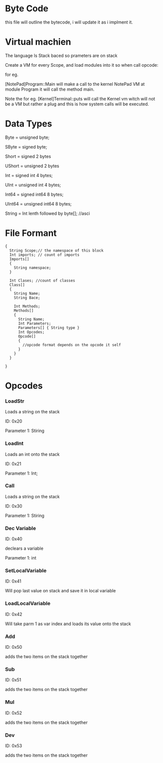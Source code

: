 # Byte Code
this file will outline the bytecode, i will update it as i implment it.

# Virtual machien
The language Is Stack baced so prameters are on stack

Create a VM for every Scope, and load modules into it so when call opcode:

for eg.

[NotePad]Program::Main
will make a call to the kernel NotePad VM at module Program it will call the method main.

Note the for eg. [Kernel]Terminal::puts
will call the Kernel vm witch will not be a VM but rather a plug and this is how system calls will be executed.

# Data Types

Byte = unsigned byte;

SByte = signed byte;

Short = signed 2 bytes

UShort = unsigned 2 bytes

Int = signed int 4 bytes;

UInt = unsigned int 4 bytes;

Int64 = signed int64 8 bytes;

UInt64 = unsigned int64 8 bytes;

String = Int lenth followed by byte[]; //asci


# File Formant
```
{
  String Scope;// the namespace of this block
  Int imports; // count of imports
  Imports[]
  {
    String namespace;
  }
  
  Int Clases; //count of classes
  Class[]
  {
    String Name;
    String Bace;
    
    Int Methods;
    Methods[]
    {    
      String Name;
      Int Parameters;
      Parameters[] { String type }
      Int Opcodes;
      Opcode[]
      {
        //opcode format depends on the opcode it self
      }
    }
  }
  
}
```

# Opcodes

### LoadStr

Loads a string on the stack

ID: 0x20

Parameter 1: Stiring

### LoadInt

Loads an int onto the stack

ID: 0x21

Parameter 1: Int;

### Call

Loads a string on the stack

ID: 0x30

Parameter 1: Stiring

### Dec Variable

ID: 0x40

declears a variable

Parameter 1: int

### SetLocalVariable

ID: 0x41

Will pop last value on stack and save it in local variable

### LoadLocalVariable

ID: 0x42

Will take parm 1 as var index and loads its value onto the stack


### Add

ID: 0x50

adds the two items on the stack together

### Sub

ID: 0x51

adds the two items on the stack together

### Mul

ID: 0x52

adds the two items on the stack together

### Dev

ID: 0x53

adds the two items on the stack together